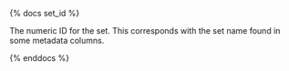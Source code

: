 {% docs set_id %}

The numeric ID for the set. This corresponds with the set name found in some metadata columns.

{% enddocs %}